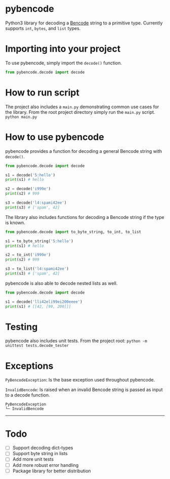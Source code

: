 # pybencode
Python3 library for decoding a [Bencode](https://en.wikipedia.org/wiki/Bencode) string to a primitive type. Currently supports `int`, `bytes`, and `list` types.

# Importing into your project
To use pybencode, simply import the `decode()` function.
```python
from pybencode.decode import decode
```

# How to run script
The project also includes a `main.py` demonstrating common use cases for the library. From the root project directory simply run the `main.py` script.
`python main.py`

# How to use pybencode
pybencode provides a function for decoding a general Bencode string with `decode()`.

```python
from pybencode.decode import decode

s1 = decode('5:hello')
print(s1) # hello

s2 = decode('i999e')
print(s2) # 999

s3 = decode('l4:spami42ee')
print(s3) # ['spam', 42]
```

The library also includes functions for decoding a Bencode string if the type is known.


```python
from pybencode.decode import to_byte_string, to_int, to_list

s1 = to_byte_string('5:hello')
print(s1) # hello

s2 = to_int('i999e')
print(s2) # 999

s3 = to_list('l4:spami42ee')
print(s3) # ['spam', 42]
```

pybencode is also able to decode nested lists as well.
```python
from pybencode.decode import decode

s1 = decode('lli42eli99ei200eeee')
print(s1) # [[42, [99, 200]]]
```

# Testing
pybencode also includes unit tests. From the project root:
`python -m unittest tests.decode_tester`

# Exceptions
`PyBencodeException`: Is the base exception used throughout pybencode.

`InvalidBencode`: Is raised when an invalid Bencode string is passed as input to a decode function.

```
PyBencodeException
└─ InvalidBencode
```
---

# Todo
- [ ] Support decoding dict-types
- [ ] Support byte string in lists
- [ ] Add more unit tests
- [ ] Add more robust error handling
- [ ] Package library for better distribution
